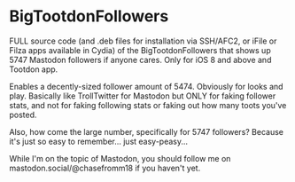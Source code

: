 # BigTootdonFollowers

FULL source code (and .deb files for installation via SSH/AFC2, or iFile or Filza apps available in Cydia) of the BigTootdonFollowers that shows up 5747 Mastodon followers if anyone cares. Only for iOS 8 and above and Tootdon app.

Enables a decently-sized follower amount of 5474. Obviously for looks and play. Basically like TrollTwitter for Mastodon but ONLY for faking follower stats, and not for faking following stats or faking out how many toots you've posted.

Also, how come the large number, specifically for 5747 followers? Because it's just so easy to remember... just easy-peasy...

While I'm on the topic of Mastodon, you should follow me on mastodon.social/@chasefromm18 if you haven't yet.
